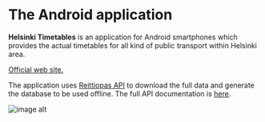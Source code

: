 # The Android application

**Helsinki Timetables** is an application for Android smartphones which provides the actual timetables for all kind of public transport within Helsinki area.

[Official web site.][1]

The application uses [Reittiopas API][3] to download the full data and generate the database to be used offline. The full API documentation is [here][4].

![image alt][2]


  [1]: http://hsl.2rooms.net/
  [2]: http://hsl.2rooms.net/images/phone.png
  [3]: http://developer.reittiopas.fi
  [4]: http://developer.reittiopas.fi/pages/en/kalkati.net-xml-database-dump.php
